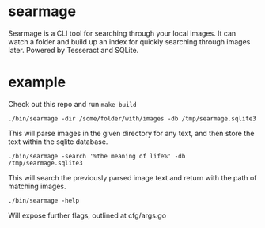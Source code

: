 # searmage

Searmage is a CLI tool for searching through your local images. It can watch a folder and build up an index for quickly searching through images later. Powered by Tesseract and SQLite.

# example

Check out this repo and run ` make build `

` ./bin/searmage -dir /some/folder/with/images -db /tmp/searmage.sqlite3 `

This will parse images in the given directory for any text, and then store the text within the sqlite database.

` ./bin/searmage -search '%the meaning of life%' -db /tmp/searmage.sqlite3 `

This will search the previously parsed image text and return with the path of matching images.

` ./bin/searmage -help `

Will expose further flags, outlined at cfg/args.go
